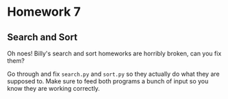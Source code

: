 Homework 7
==================
Search and Sort
------------------

Oh noes!  Billy's search and sort homeworks are horribly broken, can you fix them?

Go through and fix `search.py` and `sort.py` so they actually do what they are supposed to.  Make sure to feed both programs a bunch of input so you know they are working correctly.
